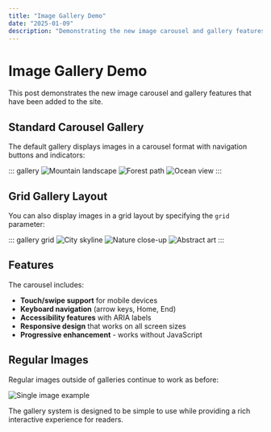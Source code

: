 ```yaml
---
title: "Image Gallery Demo"
date: "2025-01-09"
description: "Demonstrating the new image carousel and gallery features"
---
```


# Image Gallery Demo

This post demonstrates the new image carousel and gallery features that have been added to the site.

## Standard Carousel Gallery

The default gallery displays images in a carousel format with navigation buttons and indicators:

::: gallery
![Mountain landscape](./images/demo1.jpg "Beautiful mountain vista at sunset")
![Forest path](./images/demo2.jpg "A winding path through the forest")
![Ocean view](./images/demo3.jpg "Waves crashing on the shore")
:::

## Grid Gallery Layout

You can also display images in a grid layout by specifying the `grid` parameter:

::: gallery grid
![City skyline](./images/demo4.jpg "Modern city architecture")
![Nature close-up](./images/demo5.jpg "Detailed shot of leaves")
![Abstract art](./images/demo6.jpg "Colorful abstract composition")
:::

## Features

The carousel includes:
- **Touch/swipe support** for mobile devices
- **Keyboard navigation** (arrow keys, Home, End)
- **Accessibility features** with ARIA labels
- **Responsive design** that works on all screen sizes
- **Progressive enhancement** - works without JavaScript

## Regular Images

Regular images outside of galleries continue to work as before:

![Single image example](./images/demo7.jpg "This is a regular image, not in a gallery")

The gallery system is designed to be simple to use while providing a rich interactive experience for readers.